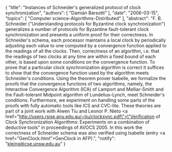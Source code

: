 {
    "title": "Instances of Schneider's generalized protocol of clock synchronization",
    "authors": [
        "Damián Barsotti"
    ],
    "date": "2006-03-15",
    "topics": [
        "Computer science-Algorithms-Distributed"
    ],
    "abstract": "F. B. Schneider (\"Understanding protocols for Byzantine clock synchronization\") generalizes a number of protocols for Byzantine fault-tolerant clock synchronization and presents a uniform proof for their correctness. In Schneider's schema, each processor maintains a local clock by periodically adjusting each value to one computed by a convergence function applied to the readings of all the clocks. Then, correctness of an algorithm, i.e. that the readings of two clocks at any time are within a fixed bound of each other, is based upon some conditions on the convergence function. To prove that a particular clock synchronization algorithm is correct it suffices to show that the convergence function used by the algorithm meets Schneider's conditions. Using the theorem prover Isabelle, we formalize the proofs that the convergence functions of two algorithms, namely, the Interactive Convergence Algorithm (ICA) of Lamport and Melliar-Smith and the Fault-tolerant Midpoint algorithm of Lundelius-Lynch, meet Schneider's conditions. Furthermore, we experiment on handling some parts of the proofs with fully automatic tools like ICS and CVC-lite. These theories are part of a joint work with Alwen Tiu and Leonor P. Nieto <a href=\"http://users.rsise.anu.edu.au/~tiu/clocksync.pdf\">\"Verification of Clock Synchronization Algorithms: Experiments on a combination of deductive tools\"</a> in proceedings of AVOCS 2005. In this work the correctness of Schneider schema was also verified using Isabelle (entry <a href=\"GenClock.html\">GenClock</a> in AFP).",
    "notify": "kleing@cse.unsw.edu.au"
}